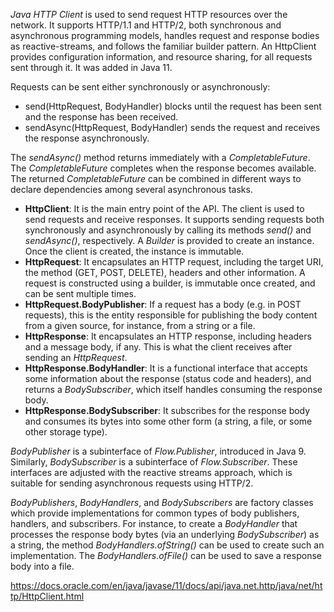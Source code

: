 *Java HTTP Client* is used to send request HTTP resources over the network. 
It supports HTTP/1.1 and HTTP/2, both synchronous and asynchronous programming models, 
handles request and response bodies as reactive-streams, and follows the familiar builder pattern.
An HttpClient provides configuration information, and resource sharing, for all requests sent through it. 
It was added in Java 11.

Requests can be sent either synchronously or asynchronously:

* send(HttpRequest, BodyHandler) blocks until the request has been sent and the response has been received.
* sendAsync(HttpRequest, BodyHandler) sends the request and receives the response asynchronously. 

The *sendAsync()* method returns immediately with a *CompletableFuture<HttpResponse>*. The *CompletableFuture* 
completes when the response becomes available. The returned *CompletableFuture* can be combined in different ways 
to declare dependencies among several asynchronous tasks.

* **HttpClient**: It is the main entry point of the API. The client is used to send requests and receive responses. 
It supports sending requests both synchronously and asynchronously by calling its methods *send()* and *sendAsync()*, 
respectively. A *Builder* is provided to create an instance. Once the client is created, the instance is immutable.
*  **HttpRequest**: It encapsulates an HTTP request, including the target URI, the method (GET, POST, DELETE), headers and other information. 
A request is constructed using a builder, is immutable once created, and can be sent multiple times.
*  **HttpRequest.BodyPublisher**: If a request has a body (e.g. in POST requests), this is the entity responsible for publishing 
the body content from a given source, for instance, from a string or a file.
*  **HttpResponse**: It encapsulates an HTTP response, including headers and a message body, if any. This is what the client 
receives after sending an *HttpRequest*.
* **HttpResponse.BodyHandler**: It is a functional interface that accepts some information about the response (status code and headers), 
and returns a *BodySubscriber*, which itself handles consuming the response body.
* **HttpResponse.BodySubscriber**: It subscribes for the response body and consumes its bytes into some other form (a string, a file, 
or some other storage type).

*BodyPublisher* is a subinterface of *Flow.Publisher*, introduced in Java 9. Similarly, *BodySubscriber* is a subinterface 
of *Flow.Subscriber*. These interfaces are adjusted with the reactive streams approach, which is suitable 
for sending asynchronous requests using HTTP/2.

*BodyPublishers*, *BodyHandlers*, and *BodySubscribers* are factory classes which provide implementations for 
common types of body publishers, handlers, and subscribers. For instance, to create a *BodyHandler* 
that processes the response body bytes (via an underlying *BodySubscriber*) as a string, 
the method *BodyHandlers.ofString()* can be used to create such an implementation. 
The *BodyHandlers.ofFile()* can be used to save a response body into a file.


https://docs.oracle.com/en/java/javase/11/docs/api/java.net.http/java/net/http/HttpClient.html

